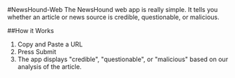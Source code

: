 <snippet>
#NewsHound-Web
The NewsHound web app is really simple. It tells you whether an article or news source is credible, questionable, or malicious.

##How it Works
1. Copy and Paste a URL
2. Press Submit
3. The app displays "credible", "questionable", or "malicious" based on our analysis of the article.
</snippet>
